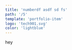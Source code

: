 ```yaml
---
title: 'numberdf asdf sd fs'
path: '/5'
template: 'portfolio-item'
logo: 'tech901.svg'
color: 'lightblue'
---
```


hey